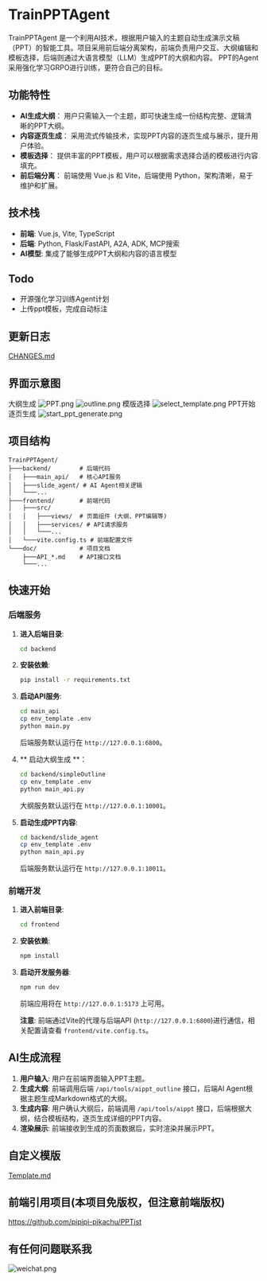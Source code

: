 # TrainPPTAgent
TrainPPTAgent 是一个利用AI技术，根据用户输入的主题自动生成演示文稿（PPT）的智能工具。项目采用前后端分离架构，前端负责用户交互、大纲编辑和模板选择，后端则通过大语言模型（LLM）生成PPT的大纲和内容。
PPT的Agent采用强化学习GRPO进行训练，更符合自己的目标。

## 功能特性

- **AI生成大纲**： 用户只需输入一个主题，即可快速生成一份结构完整、逻辑清晰的PPT大纲。
- **内容逐页生成**： 采用流式传输技术，实现PPT内容的逐页生成与展示，提升用户体验。
- **模板选择**： 提供丰富的PPT模板，用户可以根据需求选择合适的模板进行内容填充。
- **前后端分离**： 前端使用 Vue.js 和 Vite，后端使用 Python，架构清晰，易于维护和扩展。

## 技术栈

- **前端**: Vue.js, Vite, TypeScript
- **后端**: Python, Flask/FastAPI, A2A, ADK, MCP搜索
- **AI模型**: 集成了能够生成PPT大纲和内容的语言模型

## Todo
- 开源强化学习训练Agent计划
- 上传ppt模板，完成自动标注

## 更新日志
[CHANGES.md](doc/CHANGES.md)

## 界面示意图
大纲生成
![PPT.png](doc/PPT.png)
![outline.png](doc/outline.png)
模版选择
![select_template.png](doc/select_template.png)
PPT开始逐页生成
![start_ppt_generate.png](doc/start_ppt_generate.png)

## 项目结构

```
TrainPPTAgent/
├───backend/        # 后端代码
│   ├───main_api/   # 核心API服务
│   ├───slide_agent/ # AI Agent相关逻辑
│   └───...
├───frontend/       # 前端代码
│   ├───src/
│   │   ├───views/  # 页面组件 (大纲、PPT编辑等)
│   │   ├───services/ # API请求服务
│   │   └───...
│   └───vite.config.ts # 前端配置文件
└───doc/            # 项目文档
    ├───API_*.md    # API接口文档
    └───...
```

## 快速开始

### 后端服务

1.  **进入后端目录**:
    ```bash
    cd backend
    ```

2.  **安装依赖**:
    ```bash
    pip install -r requirements.txt
    ```

3.  **启动API服务**:
    ```bash
    cd main_api
    cp env_template .env
    python main.py
    ```
    后端服务默认运行在 `http://127.0.0.1:6800`。
4. ** 启动大纲生成 **：
    ```bash
    cd backend/simpleOutline
    cp env_template .env
    python main_api.py
    ```
    大纲服务默认运行在 `http://127.0.0.1:10001`。
5. **启动生成PPT内容**:
    ```bash
    cd backend/slide_agent
    cp env_template .env
    python main_api.py
    ```
    后端服务默认运行在 `http://127.0.0.1:10011`。

### 前端开发

1.  **进入前端目录**:
    ```bash
    cd frontend
    ```

2.  **安装依赖**:
    ```bash
    npm install
    ```

3.  **启动开发服务器**:
    ```bash
    npm run dev
    ```
    前端应用将在 `http://127.0.0.1:5173` 上可用。

    **注意**: 前端通过Vite的代理与后端API (`http://127.0.0.1:6800`)进行通信，相关配置请查看 `frontend/vite.config.ts`。

## AI生成流程

1.  **用户输入**: 用户在前端界面输入PPT主题。
2.  **生成大纲**: 前端调用后端 `/api/tools/aippt_outline` 接口，后端AI Agent根据主题生成Markdown格式的大纲。
3.  **生成内容**: 用户确认大纲后，前端调用 `/api/tools/aippt` 接口，后端根据大纲，结合模板结构，逐页生成详细的PPT内容。
4.  **渲染展示**: 前端接收到生成的页面数据后，实时渲染并展示PPT。

## 自定义模版
[Template.md](doc/Template.md)

## 前端引用项目(本项目免版权，但注意前端版权)
https://github.com/pipipi-pikachu/PPTist

## 有任何问题联系我
![weichat.png](doc/weichat.png)
